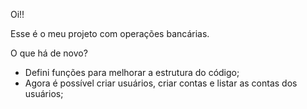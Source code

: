 Oi!!

Esse é o meu projeto com operações bancárias.

O que há de novo?

- Defini funções para melhorar a estrutura do código;
- Agora é possível criar usuários, criar contas e listar as contas dos usuários;

